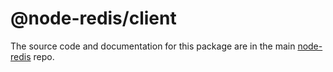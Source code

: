 # @node-redis/client

The source code and documentation for this package are in the main [node-redis](https://github.com/redis/node-redis) repo.
